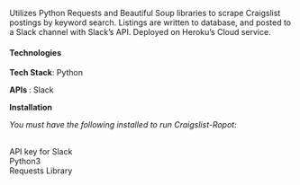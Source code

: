 Utilizes Python Requests and Beautiful Soup libraries to scrape Craigslist postings by keyword search. Listings are written to database, and posted to a Slack channel with Slack’s API. Deployed on Heroku’s Cloud service.
 
<h4>Technologies</h4>
 
<b>Tech Stack</b>: Python

<b> APIs </b> : Slack  

<b> Installation </b>

<i>You must have the following installed to run Craigslist-Ropot: </i>
 
<br>
API key for Slack 
<br>
Python3 
<br>
Requests Library 
 

 